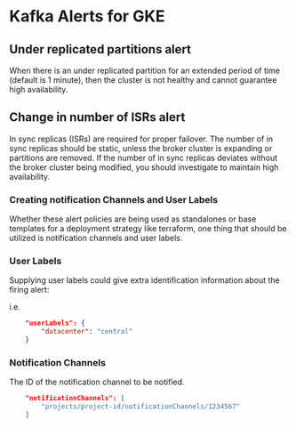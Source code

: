 # Kafka Alerts for GKE

## Under replicated partitions alert
When there is an under replicated partition for an extended period of time (default is 1 minute), then the cluster is not healthy and cannot guarantee high availability.

## Change in number of ISRs alert
In sync replicas (ISRs) are required for proper failover. The number of in sync replicas should be static, unless the broker cluster is expanding or partitions are removed. If the number of in sync replicas deviates without the broker cluster being modified, you should investigate to maintain high availability.

### Creating notification Channels and User Labels

Whether these alert policies are being used as standalones or base templates for a deployment strategy like terraform, one thing that should be utilized is notification channels and user labels.

### User Labels

Supplying user labels could give extra identification information about the firing alert:

i.e.

```json
    "userLabels": {
        "datacenter": "central"
    }
```

### Notification Channels

The ID of the notification channel to be notified.

```json
    "notificationChannels": [
        "projects/project-id/notificationChannels/1234567"
    ]
```
